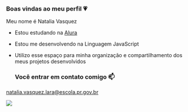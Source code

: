 ### Boas vindas ao meu perfil 💗

Meu nome é Natalia Vasquez

- Estou estudando na [Alura](https://www.alura.com.br)
- Estou me desenvolvendo na Linguagem JavaScript
- Utilizo esse espaço para minha organização e compartilhamento dos meus projetos desenvolvidos

  ### Você entrar em contato comigo 📫
natalia.vasquez.lara@escola.pr.gov.br

![](https://media.tenor.com/-GD-b9HaUqUAAAAC/kaveh-cat.gif)
